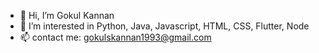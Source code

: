 - 👋 Hi, I’m Gokul Kannan
- 👀 I’m interested in Python, Java, Javascript, HTML, CSS, Flutter, Node
- 📫 contact me: gokulskannan1993@gmail.com

<!---
gokulskannan1993/gokulskannan1993 is a ✨ special ✨ repository because its `README.md` (this file) appears on your GitHub profile.
You can click the Preview link to take a look at your changes.
--->
